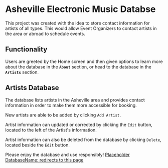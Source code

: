 # Asheville Electronic Music Databse

This project was created with the idea to store contact information for artists of all types. This would allow Event Organizers to contact artists in the area or abroad to schedule events. 

## Functionality 

Users are greeted by the Home screen and then given options to learn more about the database in the **`About`** section, or head to the database in the **`Artists`** section.

## Artists Database

The database lists artists in the Asheville area and provides contact information in order to make them more accessible for booking. 

New artists are able to be added by clicking `Add Artist`.

Artist information can updated or corrected by clicking the `Edit` button, located to the left of the Artist's information.

Artist information can also be deleted from the database by clicking `Delete`, located beside the `Edit` button.

Please enjoy the database and use responsibly! [Placeholder DatabaseName: redirects to this page](https://github.com/ZacharyDick828/FULLSTACK-MIDTERM-2)